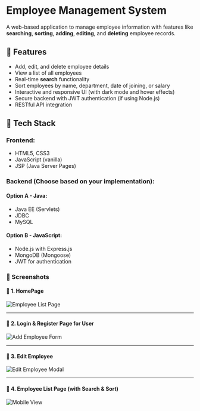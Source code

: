 # Employee Management System

A web-based application to manage employee information with features like **searching**, **sorting**, **adding**, **editing**, and **deleting** employee records.

## 📌 Features

- Add, edit, and delete employee details
- View a list of all employees
- Real-time **search** functionality
- Sort employees by name, department, date of joining, or salary
- Interactive and responsive UI (with dark mode and hover effects)
- Secure backend with JWT authentication (if using Node.js)
- RESTful API integration

## 🔧 Tech Stack

### Frontend:
- HTML5, CSS3
- JavaScript (vanilla)
- JSP (Java Server Pages)

### Backend (Choose based on your implementation):
#### Option A - Java:
- Java EE (Servlets)
- JDBC
- MySQL

#### Option B - JavaScript:
- Node.js with Express.js
- MongoDB (Mongoose)
- JWT for authentication


### 📸 Screenshots

#### 🔹 1. HomePage 

![Employee List Page](![image](https://github.com/user-attachments/assets/68c6f629-24c9-4a02-9b87-aea65bcf79d9)
)

---

#### 🔹 2. Login & Register Page for User

![Add Employee Form](![image](https://github.com/user-attachments/assets/b0ca210c-05fb-4e20-bd9f-8c401a870db7)
)

---

#### 🔹 3. Edit Employee

![Edit Employee Modal](![image](https://github.com/user-attachments/assets/fa19adfc-2bee-4992-9f2f-5f5918491c97)
)

---

#### 🔹 4. Employee List Page (with Search & Sort)

![Mobile View](![image](https://github.com/user-attachments/assets/960eeeea-e5dd-4b75-b319-8a9c024e82e3)
)

